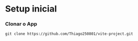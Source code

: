 # Setup inicial


### Clonar o App

`` git clone https://github.com/Thiago250801/vite-project.git ``

